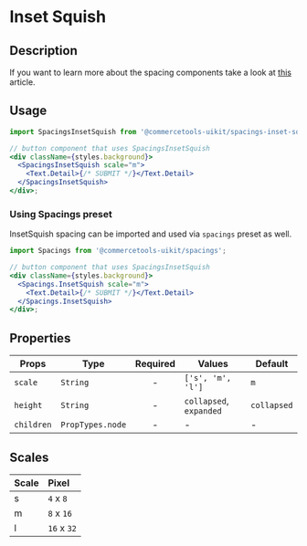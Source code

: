 # Inset Squish

## Description

If you want to learn more about the spacing components take a look at
[this](https://medium.com/eightshapes-llc/space-in-design-systems-188bcbae0d62)
article.

## Usage

```jsx
import SpacingsInsetSquish from '@commercetools-uikit/spacings-inset-squish';

// button component that uses SpacingsInsetSquish
<div className={styles.background}>
  <SpacingsInsetSquish scale="m">
    <Text.Detail>{/* SUBMIT */}</Text.Detail>
  </SpacingsInsetSquish>
</div>;
```

### Using Spacings preset

InsetSquish spacing can be imported and used via `spacings` preset as well.

```jsx
import Spacings from '@commercetools-uikit/spacings';

// button component that uses SpacingsInsetSquish
<div className={styles.background}>
  <Spacings.InsetSquish scale="m">
    <Text.Detail>{/* SUBMIT */}</Text.Detail>
  </Spacings.InsetSquish>
</div>;
```

## Properties

| Props      | Type             | Required | Values                  | Default     |
| ---------- | ---------------- | :------: | ----------------------- | ----------- |
| `scale`    | `String`         |    -     | `['s', 'm', 'l']`       | `m`         |
| `height`   | `String`         |    -     | `collapsed`, `expanded` | `collapsed` |
| `children` | `PropTypes.node` |    -     | -                       | -           |

## Scales

| Scale | Pixel       |
| :---- | :---------- |
| s     | `4` x `8`   |
| m     | `8` x `16`  |
| l     | `16` x `32` |
